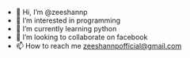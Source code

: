 - 👋 Hi, I’m @zeeshannp
- 👀 I’m interested in programming
- 🌱 I’m currently learning python
- 💞️ I’m looking to collaborate on facebook
- 📫 How to reach me zeeshannpofficial@gmail.com
<!---
zeeshannp/zeeshannp is a ✨ special ✨ repository because its `README.md` (this file) appears on your GitHub profile.
You can click the Preview link to take a look at your changes.
--->
